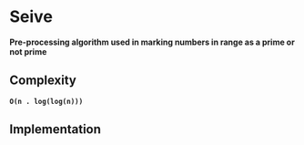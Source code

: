 # Seive
**Pre-processing algorithm used in marking numbers in range as a prime or not prime**

## Complexity
**`O(n . log(log(n)))`**

## Implementation
```cpp

```
